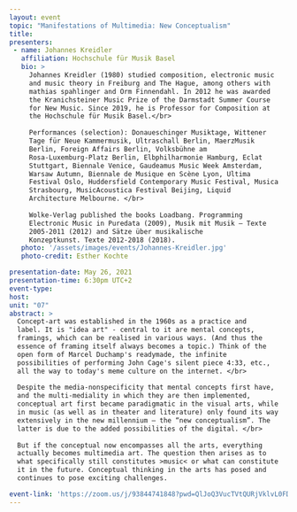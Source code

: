 ```yaml
---
layout: event
topic: "Manifestations of Multimedia: New Conceptualism"
title: 
presenters:
 - name: Johannes Kreidler
   affiliation: Hochschule für Musik Basel
   bio: >
     Johannes Kreidler (1980) studied composition, electronic music
     and music theory in Freiburg and The Hague, among others with
     mathias spahlinger and Orm Finnendahl. In 2012 he was awarded
     the Kranichsteiner Music Prize of the Darmstadt Summer Course
     for New Music. Since 2019, he is Professor for Composition at
     the Hochschule für Musik Basel.</br>
     
     Performances (selection): Donaueschinger Musiktage, Wittener
     Tage für Neue Kammermusik, Ultraschall Berlin, MaerzMusik
     Berlin, Foreign Affairs Berlin, Volksbühne am
     Rosa-Luxemburg-Platz Berlin, Elbphilharmonie Hamburg, Eclat
     Stuttgart, Biennale Venice, Gaudeamus Music Week Amsterdam,
     Warsaw Autumn, Biennale de Musique en Scène Lyon, Ultima
     Festival Oslo, Huddersfield Contemporary Music Festival, Musica
     Strasbourg, MusicAcoustica Festival Beijing, Liquid
     Architecture Melbourne. </br>
     
     Wolke-Verlag published the books Loadbang. Programming
     Electronic Music in Puredata (2009), Musik mit Musik – Texte
     2005-2011 (2012) and Sätze über musikalische
     Konzeptkunst. Texte 2012-2018 (2018).
   photo: '/assets/images/events/Johannes-Kreidler.jpg'
   photo-credit: Esther Kochte

presentation-date: May 26, 2021
presentation-time: 6:30pm UTC+2
event-type: 
host: 
unit: "07"
abstract: >
  Concept-art was established in the 1960s as a practice and
  label. It is "idea art" - central to it are mental concepts,
  framings, which can be realised in various ways. (And thus the
  essence of framing itself always becomes a topic.) Think of the
  open form of Marcel Duchamp's readymade, the infinite
  possibilities of performing John Cage's silent piece 4:33, etc.,
  all the way to today's meme culture on the internet. </br>
  
  Despite the media-nonspecificity that mental concepts first have,
  and the multi-mediality in which they are then implemented,
  conceptual art first became paradigmatic in the visual arts, while
  in music (as well as in theater and literature) only found its way
  extensively in the new millennium – the “new conceptualism”. The
  latter is due to the added possibilities of the digital. </br>
  
  But if the conceptual now encompasses all the arts, everything
  actually becomes multimedia art. The question then arises as to
  what specifically still constitutes >music< or what can constitute
  it in the future. Conceptual thinking in the arts has posed and
  continues to pose exciting challenges.

event-link: 'https://zoom.us/j/93844741848?pwd=QlJoQ3VucTVtQURjVklvL0FDQk1jdz09'
---
```

